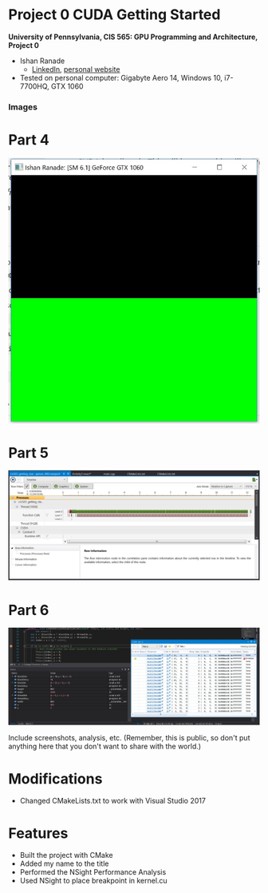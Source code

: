 Project 0 CUDA Getting Started
====================

**University of Pennsylvania, CIS 565: GPU Programming and Architecture, Project 0**

* Ishan Ranade
  * [LinkedIn](https://www.linkedin.com/in/ishan-ranade), [personal website](https://ishanranadeportfolio.weebly.com/)
* Tested on personal computer: Gigabyte Aero 14, Windows 10, i7-7700HQ, GTX 1060

### Images

# Part 4

![](./images/Capture1.jpg)

# Part 5

![](./images/Capture2.jpg)

# Part 6

![](./images/Capture3.jpg)

Include screenshots, analysis, etc. (Remember, this is public, so don't put
anything here that you don't want to share with the world.)

# Modifications

- Changed CMakeLists.txt to work with Visual Studio 2017

# Features

- Built the project with CMake
- Added my name to the title
- Performed the NSight Performance Analysis
- Used NSight to place breakpoint in kernel.cu